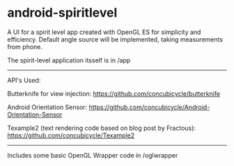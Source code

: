 # android-spiritlevel

A UI for a spirit level app created with OpenGL ES for simplicity and efficiency. Default angle source will be implemented, taking measurements from phone.

The spirit-level application itsself is in /app

------------------
API's Used:


Butterknife for view injection: https://github.com/concubicycle/butterknife

Android Orientation Sensor: https://github.com/concubicycle/Android-Orientation-Sensor

Texample2 (text rendering code based on blog post by Fractous): https://github.com/concubicycle/Texample2

------------------
Includes some basic OpenGL Wrapper code in /oglwrapper
